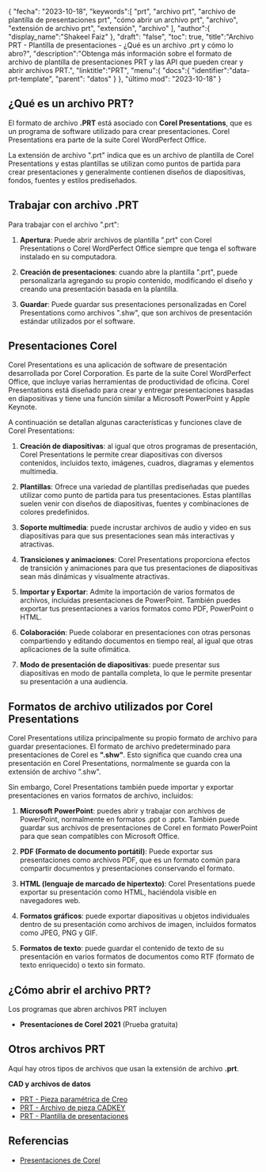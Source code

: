 {
"fecha": "2023-10-18",
   "keywords":[
"prt",
"archivo prt",
"archivo de plantilla de presentaciones prt",
"cómo abrir un archivo prt",
"archivo",
"extensión de archivo prt",
"extensión",
"archivo"
],
   "author":{
"display_name":"Shakeel Faiz"
},
"draft": "false",
"toc": true,
"title":"Archivo PRT - Plantilla de presentaciones - ¿Qué es un archivo .prt y cómo lo abro?",
   "description":"Obtenga más información sobre el formato de archivo de plantilla de presentaciones PRT y las API que pueden crear y abrir archivos PRT.",
"linktitle":"PRT",
   "menu":{
      "docs":{
         "identifier":"data-prt-template",
"parent": "datos"
}
},
"último mod": "2023-10-18"
}

## ¿Qué es un archivo PRT?

El formato de archivo **.PRT** está asociado con **Corel Presentations**, que es un programa de software utilizado para crear presentaciones. Corel Presentations era parte de la suite Corel WordPerfect Office.

La extensión de archivo ".prt" indica que es un archivo de plantilla de Corel Presentations y estas plantillas se utilizan como puntos de partida para crear presentaciones y generalmente contienen diseños de diapositivas, fondos, fuentes y estilos prediseñados.

## Trabajar con archivo .PRT

Para trabajar con el archivo ".prt":

1. **Apertura**: Puede abrir archivos de plantilla ".prt" con Corel Presentations o Corel WordPerfect Office siempre que tenga el software instalado en su computadora.
    












2. **Creación de presentaciones**: cuando abre la plantilla ".prt", puede personalizarla agregando su propio contenido, modificando el diseño y creando una presentación basada en la plantilla.
    












3. **Guardar**: Puede guardar sus presentaciones personalizadas en Corel Presentations como archivos ".shw", que son archivos de presentación estándar utilizados por el software.

## Presentaciones Corel

Corel Presentations es una aplicación de software de presentación desarrollada por Corel Corporation. Es parte de la suite Corel WordPerfect Office, que incluye varias herramientas de productividad de oficina. Corel Presentations está diseñado para crear y entregar presentaciones basadas en diapositivas y tiene una función similar a Microsoft PowerPoint y Apple Keynote.

A continuación se detallan algunas características y funciones clave de Corel Presentations:

1. **Creación de diapositivas**: al igual que otros programas de presentación, Corel Presentations le permite crear diapositivas con diversos contenidos, incluidos texto, imágenes, cuadros, diagramas y elementos multimedia.
    












2. **Plantillas**: Ofrece una variedad de plantillas prediseñadas que puedes utilizar como punto de partida para tus presentaciones. Estas plantillas suelen venir con diseños de diapositivas, fuentes y combinaciones de colores predefinidos.
    












3. **Soporte multimedia**: puede incrustar archivos de audio y video en sus diapositivas para que sus presentaciones sean más interactivas y atractivas.
    












4. **Transiciones y animaciones**: Corel Presentations proporciona efectos de transición y animaciones para que tus presentaciones de diapositivas sean más dinámicas y visualmente atractivas.
    












5. **Importar y Exportar**: Admite la importación de varios formatos de archivos, incluidas presentaciones de PowerPoint. También puedes exportar tus presentaciones a varios formatos como PDF, PowerPoint o HTML.
    












6. **Colaboración**: Puede colaborar en presentaciones con otras personas compartiendo y editando documentos en tiempo real, al igual que otras aplicaciones de la suite ofimática.
    












7. **Modo de presentación de diapositivas**: puede presentar sus diapositivas en modo de pantalla completa, lo que le permite presentar su presentación a una audiencia.

## Formatos de archivo utilizados por Corel Presentations

Corel Presentations utiliza principalmente su propio formato de archivo para guardar presentaciones. El formato de archivo predeterminado para presentaciones de Corel es **".shw"**. Esto significa que cuando crea una presentación en Corel Presentations, normalmente se guarda con la extensión de archivo ".shw".

Sin embargo, Corel Presentations también puede importar y exportar presentaciones en varios formatos de archivo, incluidos:

1. **Microsoft PowerPoint**: puedes abrir y trabajar con archivos de PowerPoint, normalmente en formatos .ppt o .pptx. También puede guardar sus archivos de presentaciones de Corel en formato PowerPoint para que sean compatibles con Microsoft Office.
    












2. **PDF (Formato de documento portátil)**: Puede exportar sus presentaciones como archivos PDF, que es un formato común para compartir documentos y presentaciones conservando el formato.
    












3. **HTML (lenguaje de marcado de hipertexto)**: Corel Presentations puede exportar su presentación como HTML, haciéndola visible en navegadores web.
    












4. **Formatos gráficos**: puede exportar diapositivas u objetos individuales dentro de su presentación como archivos de imagen, incluidos formatos como JPEG, PNG y GIF.
    












5. **Formatos de texto**: puede guardar el contenido de texto de su presentación en varios formatos de documentos como RTF (formato de texto enriquecido) o texto sin formato.

## ¿Cómo abrir el archivo PRT?

Los programas que abren archivos PRT incluyen

- **Presentaciones de Corel 2021** (Prueba gratuita)

## Otros archivos PRT

Aquí hay otros tipos de archivos que usan la extensión de archivo **.prt**.

**CAD y archivos de datos**
- [PRT - Pieza paramétrica de Creo](/es/cad/prt-creo/)
- [PRT - Archivo de pieza CADKEY](/es/cad/prt-cadkey/)
- [PRT - Plantilla de presentaciones](/es/data/prt-template/)

## Referencias
* [Presentaciones de Corel](https://en.wikipedia.org/wiki/Corel_Presentations)

